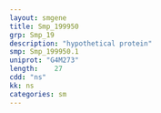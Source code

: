 ```yaml
---
layout: smgene
title: Smp_199950
grp: Smp_19
description: "hypothetical protein"
smp: Smp_199950.1
uniprot: "G4M273"
length:    27
cdd: "ns"
kk: ns
categories: sm
---
```

